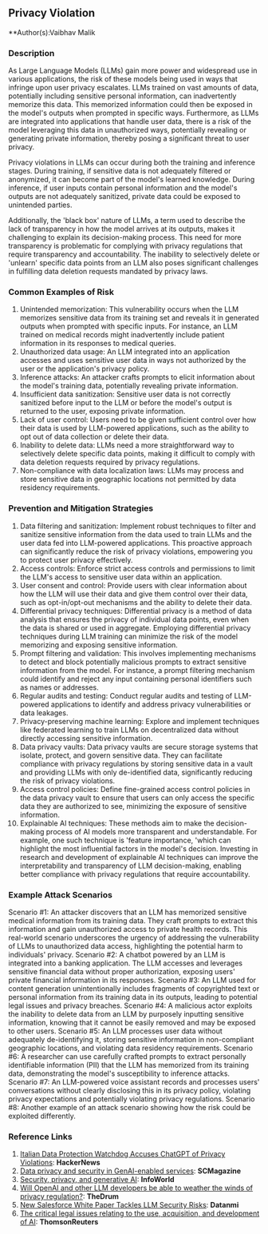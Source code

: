 ## Privacy Violation

**Author(s):Vaibhav Malik



### Description

As Large Language Models (LLMs) gain more power and widespread use in various applications, the risk of these models being used in ways that infringe upon user privacy escalates. LLMs trained on vast amounts of data, potentially including sensitive personal information, can inadvertently memorize this data. This memorized information could then be exposed in the model's outputs when prompted in specific ways. Furthermore, as LLMs are integrated into applications that handle user data, there is a risk of the model leveraging this data in unauthorized ways, potentially revealing or generating private information, thereby posing a significant threat to user privacy.

Privacy violations in LLMs can occur during both the training and inference stages. During training, if sensitive data is not adequately filtered or anonymized, it can become part of the model's learned knowledge. During inference, if user inputs contain personal information and the model's outputs are not adequately sanitized, private data could be exposed to unintended parties.

Additionally, the 'black box' nature of LLMs, a term used to describe the lack of transparency in how the model arrives at its outputs, makes it challenging to explain its decision-making process. This need for more transparency is problematic for complying with privacy regulations that require transparency and accountability. The inability to selectively delete or 'unlearn' specific data points from an LLM also poses significant challenges in fulfilling data deletion requests mandated by privacy laws.



### Common Examples of Risk

1. Unintended memorization: This vulnerability occurs when the LLM memorizes sensitive data from its training set and reveals it in generated outputs when prompted with specific inputs. For instance, an LLM trained on medical records might inadvertently include patient information in its responses to medical queries.
2. Unauthorized data usage: An LLM integrated into an application accesses and uses sensitive user data in ways not authorized by the user or the application's privacy policy.
3. Inference attacks: An attacker crafts prompts to elicit information about the model's training data, potentially revealing private information.
4. Insufficient data sanitization: Sensitive user data is not correctly sanitized before input to the LLM or before the model's output is returned to the user, exposing private information.
5. Lack of user control: Users need to be given sufficient control over how their data is used by LLM-powered applications, such as the ability to opt out of data collection or delete their data.
6. Inability to delete data: LLMs need a more straightforward way to selectively delete specific data points, making it difficult to comply with data deletion requests required by privacy regulations.
7. Non-compliance with data localization laws: LLMs may process and store sensitive data in geographic locations not permitted by data residency requirements.

### Prevention and Mitigation Strategies

1. Data filtering and sanitization: Implement robust techniques to filter and sanitize sensitive information from the data used to train LLMs and the user data fed into LLM-powered applications. This proactive approach can significantly reduce the risk of privacy violations, empowering you to protect user privacy effectively.
2. Access controls: Enforce strict access controls and permissions to limit the LLM's access to sensitive user data within an application.
3. User consent and control: Provide users with clear information about how the LLM will use their data and give them control over their data, such as opt-in/opt-out mechanisms and the ability to delete their data.
4. Differential privacy techniques: Differential privacy is a method of data analysis that ensures the privacy of individual data points, even when the data is shared or used in aggregate. Employing differential privacy techniques during LLM training can minimize the risk of the model memorizing and exposing sensitive information.
5. Prompt filtering and validation: This involves implementing mechanisms to detect and block potentially malicious prompts to extract sensitive information from the model. For instance, a prompt filtering mechanism could identify and reject any input containing personal identifiers such as names or addresses.
6. Regular audits and testing: Conduct regular audits and testing of LLM-powered applications to identify and address privacy vulnerabilities or data leakages.
7. Privacy-preserving machine learning: Explore and implement techniques like federated learning to train LLMs on decentralized data without directly accessing sensitive information.  
8. Data privacy vaults: Data privacy vaults are secure storage systems that isolate, protect, and govern sensitive data. They can facilitate compliance with privacy regulations by storing sensitive data in a vault and providing LLMs with only de-identified data, significantly reducing the risk of privacy violations.
9. Access control policies: Define fine-grained access control policies in the data privacy vault to ensure that users can only access the specific data they are authorized to see, minimizing the exposure of sensitive information.
10. Explainable AI techniques: These methods aim to make the decision-making process of AI models more transparent and understandable. For example, one such technique is 'feature importance, 'which can highlight the most influential factors in the model's decision. Investing in research and development of explainable AI techniques can improve the interpretability and transparency of LLM decision-making, enabling better compliance with privacy regulations that require accountability.

### Example Attack Scenarios

Scenario #1: An attacker discovers that an LLM has memorized sensitive medical information from its training data. They craft prompts to extract this information and gain unauthorized access to private health records. This real-world scenario underscores the urgency of addressing the vulnerability of LLMs to unauthorized data access, highlighting the potential harm to individuals' privacy.
Scenario #2: A chatbot powered by an LLM is integrated into a banking application. The LLM accesses and leverages sensitive financial data without proper authorization, exposing users' private financial information in its responses.
Scenario #3: An LLM used for content generation unintentionally includes fragments of copyrighted text or personal information from its training data in its outputs, leading to potential legal issues and privacy breaches. 
Scenario #4: A malicious actor exploits the inability to delete data from an LLM by purposely inputting sensitive information, knowing that it cannot be easily removed and may be exposed to other users.
Scenario #5: An LLM processes user data without adequately de-identifying it, storing sensitive information in non-compliant geographic locations, and violating data residency requirements.
Scenario #6: A researcher can use carefully crafted prompts to extract personally identifiable information (PII) that the LLM has memorized from its training data, demonstrating the model's susceptibility to inference attacks.
Scenario #7: An LLM-powered voice assistant records and processes users' conversations without clearly disclosing this in its privacy policy, violating privacy expectations and potentially violating privacy regulations.
Scenario #8: Another example of an attack scenario showing how the risk could be exploited differently.

### Reference Links

1. [Italian Data Protection Watchdog Accuses ChatGPT of Privacy Violations](https://thehackernews.com/2024/01/italian-data-protection-watchdog.html): **HackerNews**
2. [Data privacy and security in  GenAI-enabled services](https://www.scmagazine.com/perspective/data-privacy-and-security-in-genai-enabled-services): **SCMagazine**
3. [Security, privacy, and generative AI](https://www.infoworld.com/article/3710251/security-privacy-and-generative-ai.html): **InfoWorld**
4. [Will OpenAI and other LLM developers be able to weather the winds of privacy regulation?](https://www.thedrum.com/news/2024/04/30/will-openai-and-other-llm-developers-be-able-weather-the-winds-privacy-regulation): **TheDrum** 
5. [New Salesforce White Paper Tackles LLM Security Risks](https://www.datanami.com/this-just-in/new-salesforce-white-paper-tackles-llm-security-risks/): **Datanmi** 
6. [The critical legal issues relating to the use, acquisition, and development of AI](https://legal.thomsonreuters.com/blog/the-key-legal-issues-with-gen-ai/): **ThomsonReuters** 
